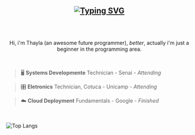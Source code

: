 
<h2 align="center"> <a href="https://git.io/typing-svg"><img src="https://readme-typing-svg.demolab.com?font=Press+Start+2P&size=14&pause=3000&color=3233B4&width=435&lines=You++fell+into+profile+of+Lugian" alt="Typing SVG" /></a> </h2>
<br></br>
<p align="center"> Hi, i'm Thayla (an awesome future programmer), <i>better</i>, actually i'm just a beginner in the programming area. </p>

<img src="https://i.pinimg.com/originals/61/0c/14/610c14fc2da4bc21aa0943674582fde4.gif" width="900px" height="1px" alt="separador">
<br></br>

> 🖥  **Systems Developmente** Technician - Senai - *Attending*

> 🎛  **Eletronics** Technician, Cotuca - Unicamp - *Attending*

> ☁️ **Cloud Deployment** Fundamentals - Google - *Finished*
<br>

![Top Langs](https://github-readme-stats.vercel.app/api/top-langs/?username=lugian&langs_count=4&title_color=703dff&text_color=ffffff&border_color=280099&bg_color=DEG,0f003b,000e57&custom_title=Development+languages&hide_progress=true)
